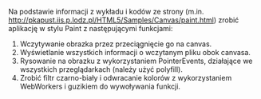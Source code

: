 Na podstawie informacji z wykładu i kodów ze strony (m.in.
http://pkapust.iis.p.lodz.pl/HTML5/Samples/Canvas/paint.html) zrobić
aplikację w stylu Paint z następującymi funkcjami:

1. Wczytywanie obrazka przez przeciągnięcie go na canvas.
2. Wyświetlanie wszystkich informacji o wczytanym pliku obok canvasa.
3. Rysowanie na obrazku z wykorzystaniem PointerEvents, działające we
wszystkich przeglądarkach (należy użyć polyfill).
4. Zrobić filtr czarno-biały i odwracanie kolorów z wykorzystaniem
WebWorkers i guzikiem do wywoływania funkcji.
